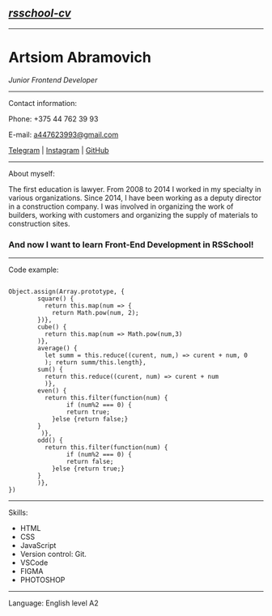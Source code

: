 ## ***[rsschool-cv](https://github.com/Abram31/rsschool-cv.git)***
___
# Artsiom Abramovich

*Junior Frontend Developer*
__________
Contact information:

Phone: +375 44 762 39 93

E-mail: a447623993@gmail.com

[Telegram](https://t.me/artsiomabramovich)  | [Instagram](https://www.instagram.com/artsiom_abramovich) | 
[GitHub](https://github.com/Abram31) 


-----



About myself:

The first education is lawyer. From 2008 to 2014 I worked in my specialty in various organizations. Since 2014, I have been working as a deputy director in a construction company. I was involved in organizing the work of builders, working with customers and organizing the supply of materials to construction sites.

 ### And now I want to learn Front-End Development in RSSchool! 
___
Code example:

```

Object.assign(Array.prototype, {   
        square() { 
          return this.map(num => {
            return Math.pow(num, 2);
        })},              
        cube() { 
          return this.map(num => Math.pow(num,3)
        )},                
        average() {
          let summ = this.reduce((curent, num,) => curent + num, 0
          ); return summ/this.length},               
        sum() {
          return this.reduce((curent, num) => curent + num
          )},              
        even() {
          return this.filter(function(num) {              
                if (num%2 === 0) {              
                return true;              
            }else {return false;}              
        }                 
         )},              
        odd() {
          return this.filter(function(num) {              
                if (num%2 === 0) {              
                return false;              
            }else {return true;}              
        }              
        )},              
})

```

___
Skills:
- HTML
- CSS
- JavaScript
- Version control: Git.
- VSCode
- FIGMA
- PHOTOSHOP

___

Language:
English level  A2